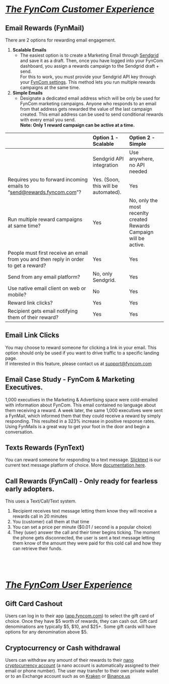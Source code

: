 # <u>_The FynCom Customer Experience_</u>

## Email Rewards (FynMail)

There are 2 options for rewarding email engagement.

1. **Scalable Emails**
   * The easiest option is to create a Marketing Email through [Sendgrid](https://sendgrid.com/) and save it as a draft. Then, once you have logged into your FynCom 
    dashboard, you assign a rewards campaign to the Sendgrid draft + send. <br>
    For this to work, you must provide your Sendgrid API key through your [FynCom settings](https://dashboard.fyncom.com/settings). This method lets you run 
multiple rewards campaigns at the same time.
2. **Simple Emails**
   * Designate a dedicated email address which will be only be used for FynCom marketing campaigns. Anyone who responds to an email from that address gets 
    rewarded the value of the last campaign created. This email address can be used to send conditional rewards with every email you send. <br>
**Note: Only 1 reward campaign can be active at a time.**

|                                                                                      | Option 1 - Scalable                  | Option 2 - Simple                                                   |
|:-------------------------------------------------------------------------------------|:-------------------------------------|:--------------------------------------------------------------------|
|                                                                                      | Sendgrid API integration             | Use anywhere, no API needed                                         |
| Requires you to forward incoming emails to “send@rewards.fyncom.com”?                   | Yes. (Soon, this will be automated). | Yes                                                                 |
| Run multiple reward campaigns at same time?                                          | Yes                                  | No, only the most recenlty created Rewards Campaign will be active. |
| People must first receive an email from you and then reply in order to get a reward? | Yes                                  | Yes                                                                 |
| Send from any email platform?                                                        | No, only Sendgrid.                   | Yes                                                                 |
| Use native email client on web or mobile?                                            | No                                   | Yes                                                                 |
| Reward link clicks?                                                                  | Yes                                  | Yes                                                                 |
| Recipient gets email notifying them of their reward?                                 | Yes                                  | Yes                                                                 |


## Email Link Clicks

You may choose to reward someone for clicking a link in your email. This option should only be used if you want to drive traffic to a specific landing page. <br>
If interested in this feature, please contact us at support@fyncom.com

## Email Case Study - FynCom &amp; Marketing Executives.

1,000 executives in the Marketing &amp; Advertising space were cold-emailed with information about FynCom. This email contained no language about them 
receiving a reward. A week later, the same 1,000 executives were sent a FynMail, which informed them that they could receive a reward by simply responding. 
This resulted in a 323% increase in positive response rates. Using FynMails is a great way to get your foot in the door and begin a conversation.

## Texts Rewards (FynText)

You can reward someone for responding to a text message. [Slicktext](https://www.slicktext.com/) is our current text message platform of choice. 
More [documentation here](https://docs.google.com/document/d/1g6aD-PduabC7FffhTBFVFvFJe6detAaC3X18RikApj4/edit?usp=sharing).

## Call Rewards (FynCall) - Only ready for fearless early adopters.

This uses a Text/Call/Text system.

1. Recipient receives text message letting them know they will receive a rewards call in 20 minutes
2. You (customer) call them at that time
3. You can set a price per minute ($0.01 / second is a popular choice)
4. They (user) answer the call and their timer begins ticking. The moment the phone gets disconnected, the user is sent a text message letting them know of 
the amount they were paid for this cold call and how they can retrieve their funds.
<br><br><br><br>

# <u>_The FynCom User Experience_</u>

## Gift Card Cashout

Users can log in to their app ([app.fyncom.com](https://app.fyncom.com/)) to select the gift card of choice. Once they have $5 worth of rewards, 
they can cash out. Gift card denominations are typically $5, $10, and $25+. Some gift cards will have options for any denomination above $5.

## Cryptocurrency or Cash withdrawal

Users can withdraw any amount of their rewards to their [nano cryptocurrency account](https://nano.org/) (a nano account is automatically assigned to
their email or phone number). The user may transfer to their own private wallet or to an Exchange account such as on [Kraken](https://www.kraken.com/) or [Binance.us](https://www.binance.us/en/home)
